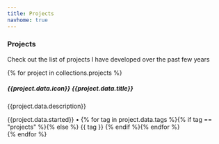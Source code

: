 ```yaml
---
title: Projects
navhome: true
---
```


### Projects
Check out the list of projects I have developed over the past few years

<div class="project-list py-4 d-flex flex-column-reverse justify-content-center gap-4">
{% for project in collections.projects %}
<div class="project-box">
    <h5>{{project.data.icon}} {{project.data.title}}</h5>
    <p class="project-description">{{project.data.description}}</p>
    <div class="d-flex align-items-center"><span class="m-0 developed-date">{{project.data.started}} • </span>{% for tag in project.data.tags %}{% if tag == "projects" %}{% else %} <span class="tag tag-{{tag}}">{{ tag }}</span> {% endif %}{% endfor %}</div>
    <a href="{{project.url}}" class="entry-link"></a>
</div>
{% endfor %}
</div>

